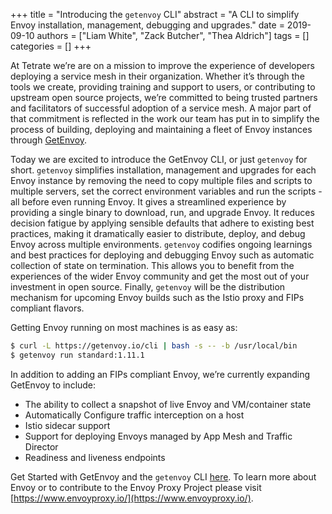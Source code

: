 +++
title = "Introducing the `getenvoy` CLI"
abstract = "A CLI to simplify Envoy installation, management, debugging and upgrades."
date = 2019-09-10
authors = ["Liam White", "Zack Butcher", "Thea Aldrich"]
tags = []
categories = []
+++

At Tetrate we’re are on a mission to improve the experience of developers deploying a service mesh in their organization. Whether it’s through the tools we create, providing training and support to users, or contributing to upstream open source projects, we’re committed to being trusted partners and facilitators of successful adoption of a service mesh. A major part of that commitment is reflected in the work our team has put in to simplify the process of building, deploying and maintaining a fleet of Envoy instances through [GetEnvoy](https://www.getenvoy.io).

Today we are excited to introduce the GetEnvoy CLI, or just `getenvoy` for short. `getenvoy` simplifies installation, management and upgrades for each Envoy instance by removing the need to copy multiple files and scripts to multiple servers, set the correct environment variables and run the scripts - all before even running Envoy. It gives a streamlined experience by providing a single binary to download, run, and upgrade Envoy. It reduces decision fatigue by applying sensible defaults that adhere to existing best practices, making it dramatically easier to distribute, deploy, and debug Envoy across multiple environments. `getenvoy` codifies ongoing learnings and best practices for deploying and debugging Envoy such as automatic collection of state on termination. This allows you to benefit from the experiences of the wider Envoy community and get the most out of your investment in open source. Finally, `getenvoy` will be the distribution mechanism for upcoming Envoy builds such as the Istio proxy and FIPs compliant flavors.

Getting Envoy running on most machines is as easy as:

```sh
$ curl -L https://getenvoy.io/cli | bash -s -- -b /usr/local/bin
$ getenvoy run standard:1.11.1
```

In addition to adding an FIPs compliant Envoy, we’re currently expanding GetEnvoy to include:

- The ability to collect a snapshot of live Envoy and VM/container state
- Automatically Configure traffic interception on a host
- Istio sidecar support
- Support for deploying Envoys managed by App Mesh and Traffic Director
- Readiness and liveness endpoints 

Get Started with GetEnvoy and the `getenvoy` CLI [here](https://www.getenvoy.io/install/). To learn more about Envoy or to contribute to the Envoy Proxy Project please visit [https://www.envoyproxy.io/](https://www.envoyproxy.io/).
